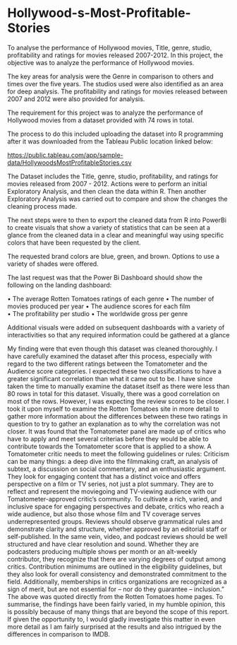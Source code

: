 # Hollywood-s-Most-Profitable-Stories
To analyse the performance of Hollywood movies, Title, genre, studio, profitability and ratings for movies released 2007-2012.
In this project, the objective was to analyze the performance of Hollywood movies. 

The key areas for analysis were the Genre in comparison to others and times over the five years. The studios used were also identified as an area for deep analysis. The profitability and ratings for movies released between 2007 and 2012 were also provided for analysis.


The requirement for this project was to analyze the performance of Hollywood movies from a dataset provided with 74 rows in total.
 
The process to do this included uploading the dataset into R programming after it was downloaded from the Tableau Public location linked below: 

https://public.tableau.com/app/sample-data/HollywoodsMostProfitableStories.csv

The Dataset includes the Title, genre, studio, profitability, and ratings for movies released from 2007 - 2012.
Actions were to perform an initial Exploratory Analysis, and then clean the data within R. Then another Exploratory Analysis was carried out to compare and show the changes the cleaning process made.

The next steps were to then to export the cleaned data from R into PowerBi to create visuals that show a variety of statistics that can be seen at a glance from the cleaned data in a clear and meaningful way using specific colors that have been requested by the client.

The requested brand colors are blue, green, and brown. Options to use a variety of shades were offered.
 
The last request was that the Power Bi Dashboard should show the following on the landing dashboard:
 
•	The average Rotten Tomatoes ratings of each genre
•	The number of movies produced per year 
•	The audience scores for each film  
•	The profitability per studio 
•	The worldwide gross per genre 

Additional visuals were added on subsequent dashboards with a variety of interactivities so that any required information could be gathered at a glance
 
My finding were that even though this dataset was cleaned thoroughly. I have carefully examined the dataset after this process, especially with regard to the two different ratings between the Tomatometer and the Audience score categories. I expected these two classifications to have a greater significant correlation than what it came out to be. 
I have since taken the time to manually examine the dataset itself as there were less than 80 rows in total for this dataset. 
Visually, there was a good correlation on most of the rows. However, I was expecting the review scores to be closer. 
I took it upon myself to examine the Rotten Tomatoes site in more detail to gather more information about the differences between these two ratings in question to try to gather an explanation as to why the correlation was not closer.
It was found that the Tomatometer panel are made up of critics who have to apply and meet several criterias before they would be able to contribute towards the Tomatometer score that is applied to a show. 
A Tomatometer critic needs to meet the following guidelines or rules:
Criticism can be many things: a deep dive into the filmmaking craft, an analysis of subtext, a discussion on social commentary, and an enthusiastic argument. They look for engaging content that has a distinct voice and offers perspective on a film or TV series, not just a plot summary.
They are to reflect and represent the moviegoing and TV-viewing audience with our Tomatometer-approved critic’s community. To cultivate a rich, varied, and inclusive space for engaging perspectives and debate, critics who reach a wide audience, but also those whose film and TV coverage serves underrepresented groups.
Reviews should observe grammatical rules and demonstrate clarity and structure, whether approved by an editorial staff or self-published. In the same vein, video, and podcast reviews should be well structured and have clear resolution and sound.
Whether they are podcasters producing multiple shows per month or an alt-weekly contributor, they recognize that there are varying degrees of output among critics. Contribution minimums are outlined in the eligibility guidelines, but they also look for overall consistency and demonstrated commitment to the field. Additionally, memberships in critics organizations are recognized as a sign of merit, but are not essential for – nor do they guarantee – inclusion.”
The above was quoted directly from the Rotten Tomatoes home pages.
To summarise, the findings have been fairly varied, in my humble opinion, this is possibly because of many things that are beyond the scope of this report.
If given the opportunity to, I would gladly investigate this matter in even more detail as I am fairly surprised at the results and also intrigued by the differences in comparison to IMDB.  
